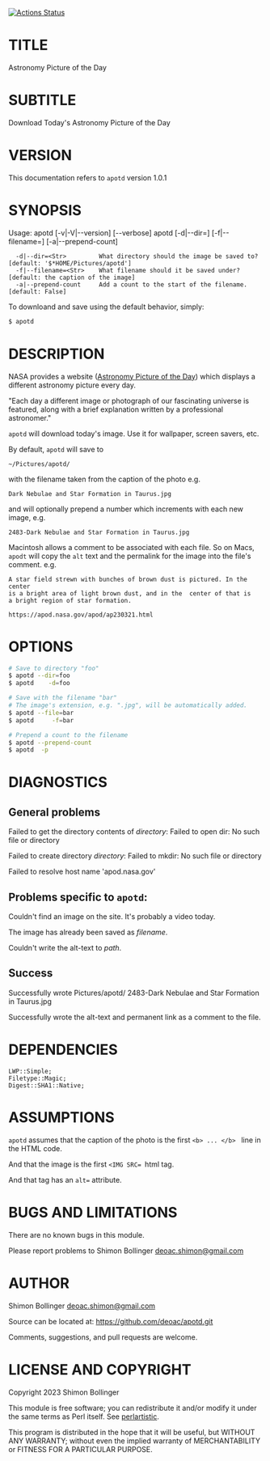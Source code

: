 [![Actions Status](https://github.com/deoac/App-APOTD/actions/workflows/test.yml/badge.svg)](https://github.com/deoac/App-APOTD/actions)

TITLE
=====

Astronomy Picture of the Day

SUBTITLE
========

Download Today's Astronomy Picture of the Day

VERSION
=======

This documentation refers to `apotd` version 1.0.1

SYNOPSIS
========

Usage:
    apotd [-v|-V|--version] [--verbose]
    apotd [-d|--dir=<Str>] [-f|--filename=<Str>] [-a|--prepend-count]

      -d|--dir=<Str>         What directory should the image be saved to? [default: '$*HOME/Pictures/apotd']
      -f|--filename=<Str>    What filename should it be saved under? [default: the caption of the image]
      -a|--prepend-count     Add a count to the start of the filename. [default: False]

To downloand and save using the default behavior, simply:

```bash
$ apotd
```

DESCRIPTION
===========

NASA provides a website ([Astronomy Picture of the Day](https://apod.nasa.gov/apod/astropix.html)) which displays a different astronomy picture every day.

"Each day a different image or photograph of our fascinating universe is featured, along with a brief explanation written by a professional astronomer."

`apotd` will download today's image. Use it for wallpaper, screen savers, etc.

By default, `apotd` will save to

    ~/Pictures/apotd/

with the filename taken from the caption of the photo e.g.

    Dark Nebulae and Star Formation in Taurus.jpg

and will optionally prepend a number which increments with each new image, e.g.

    2483-Dark Nebulae and Star Formation in Taurus.jpg

Macintosh allows a comment to be associated with each file. So on Macs, `apodt` will copy the `alt` text and the permalink for the image into the file's comment. e.g.

    A star field strewn with bunches of brown dust is pictured. In the center
    is a bright area of light brown dust, and in the  center of that is
    a bright region of star formation.

    https://apod.nasa.gov/apod/ap230321.html

OPTIONS
=======

```bash
# Save to directory "foo"
$ apotd --dir=foo
$ apotd    -d=foo

# Save with the filename "bar"
# The image's extension, e.g. ".jpg", will be automatically added.
$ apotd --file=bar
$ apotd     -f=bar

# Prepend a count to the filename
$ apotd --prepend-count
$ apotd  -p
```

DIAGNOSTICS
===========

General problems
----------------

Failed to get the directory contents of <var>directory</var>: Failed to open dir: No such file or directory

Failed to create directory <var>directory</var>: Failed to mkdir: No such file or directory

Failed to resolve host name 'apod.nasa.gov'

Problems specific to `apotd`:
-----------------------------

Couldn't find an image on the site. It's probably a video today.

The image has already been saved as <var>filename</var>.

Couldn't write the alt-text to <var>path</var>.

Success
-------

Successfully wrote Pictures/apotd/ 2483-Dark Nebulae and Star Formation in Taurus.jpg

Successfully wrote the alt-text and permanent link as a comment to the file.

DEPENDENCIES
============

    LWP::Simple;
    Filetype::Magic;
    Digest::SHA1::Native;

ASSUMPTIONS
===========

`apotd` assumes that the caption of the photo is the first `<b> ... </b> ` line in the HTML code.

And that the image is the first `<IMG SRC= `html tag.

And that tag has an `alt=` attribute.

BUGS AND LIMITATIONS
====================

There are no known bugs in this module.

Please report problems to Shimon Bollinger <deoac.shimon@gmail.com>

AUTHOR
======

Shimon Bollinger <deoac.shimon@gmail.com>

Source can be located at: https://github.com/deoac/apotd.git

Comments, suggestions, and pull requests are welcome.

LICENSE AND COPYRIGHT
=====================

Copyright 2023 Shimon Bollinger

This module is free software; you can redistribute it and/or modify it under the same terms as Perl itself. See [perlartistic](http://perldoc.perl.org/perlartistic.html).

This program is distributed in the hope that it will be useful, but WITHOUT ANY WARRANTY; without even the implied warranty of MERCHANTABILITY or FITNESS FOR A PARTICULAR PURPOSE.

